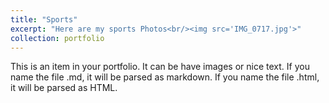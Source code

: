 ```yaml
---
title: "Sports"
excerpt: "Here are my sports Photos<br/><img src='IMG_0717.jpg'>"
collection: portfolio
---
```


This is an item in your portfolio. It can be have images or nice text. If you name the file .md, it will be parsed as markdown. If you name the file .html, it will be parsed as HTML. 
